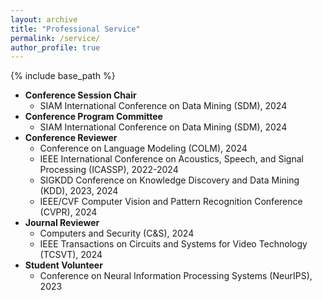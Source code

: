 ```yaml
---
layout: archive
title: "Professional Service"
permalink: /service/
author_profile: true
---
```


{% include base_path %}

* **Conference Session Chair**
  * SIAM International Conference on Data Mining (SDM), 2024
* **Conference Program Committee**
  * SIAM International Conference on Data Mining (SDM), 2024
* **Conference Reviewer**
  * Conference on Language Modeling (COLM), 2024
  * IEEE International Conference on Acoustics, Speech, and Signal Processing (ICASSP), 2022-2024
  * SIGKDD Conference on Knowledge Discovery and Data Mining (KDD), 2023, 2024
  * IEEE/CVF Computer Vision and Pattern Recognition Conference (CVPR), 2024
* **Journal Reviewer**
  * Computers and Security (C&S), 2024
  * IEEE Transactions on Circuits and Systems for Video Technology (TCSVT), 2024
* **Student Volunteer**
  * Conference on Neural Information Processing Systems (NeurIPS), 2023
